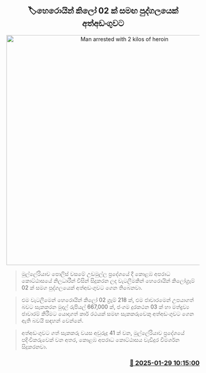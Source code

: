 <p align='center'><b><h2 align='center' title='Man arrested with 2 kilos of heroin'>🏷හෙරොයින් කිලෝ 02 ක් සමඟ පුද්ගලයෙක් අත්අඩංගුවට</h2></b></p>
<p align='center'><img src='https://helakuru.sgp1.cdn.digitaloceanspaces.com/esana/images/lib/arrested2[1].jpg' width='600' alt='Man arrested with 2 kilos of heroin'></p>

> මුල්ලේරියාව පොලිස් වසමේ උඩමුල්ල ප්‍රදේශයේ දී කොළඹ අපරාධ කොට්ඨාසයේ නිලධාරීන් විසින් සිදුකරන ලද වැටලීමකින් හෙරොයින් කිලෝග්‍රෑම් 02 ක් සමග පුද්ගලයෙක් අත්අඩංගුවට ගෙන තිබෙනවා.

> එම වැටලීමෙන් හෙරොයින් කිලෝ 02 ග්‍රෑම් 218 ක්, එම ජාවාරමෙන් උපයාගත් බවට සැකකරන මුදල් රුපියල් 667,000 ක්, ජංගම දුරකථන 03 ක් හා මත්ද්‍රව්‍ය ජාවාරම් කිරීමට යොදාගත් කාර් රථයක් සමඟ සැකකරුවෙකු අත්අඩංගුවට ගෙන ඇති බවයි සඳහන් වෙන්නේ.

> අත්අඩංගුවට ගත් සැකකරු වයස අවුරුදු 41 ක් වන, මුල්ලේරියාව ප්‍රදේශයේ පදිංචිකරුවෙක් වන අතර, කොළඹ අපරාධ කොට්ඨාසය වැඩිදුර විමර්ශන සිදුකරනවා.



<h3 align='right'><a href='https://www.helakuru.lk/esana/p/106981/'>📅 2025-01-29 10:15:00</a></h3>
